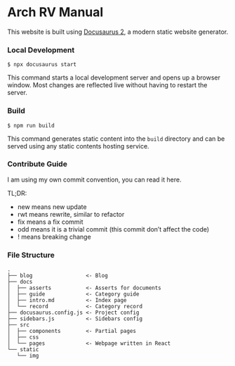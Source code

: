 # Arch RV Manual

This website is built using [Docusaurus 2](https://docusaurus.io/), a modern static website generator.

### Local Development

```
$ npx docusaurus start
```

This command starts a local development server and opens up a browser window. Most changes are reflected live without having to restart the server.

### Build

```
$ npm run build
```

This command generates static content into the `build` directory and can be served using any static contents hosting service.

### Contribute Guide

I am using my own commit convention, you can read it here.

TL;DR:
  - new means new update
  - rwt means rewrite, similar to refactor
  - fix means a fix commit
  - odd means it is a trivial commit (this commit don’t affect the code)
  - ! means breaking change

### File Structure

```text
.
├── blog                 <- Blog
├── docs
│  ├── asserts           <- Asserts for documents
│  ├── guide             <- Category guide
│  ├── intro.md          <- Index page
│  └── record            <- Category record
├── docusaurus.config.js <- Project config
├── sidebars.js          <- Sidebars config
├── src
│  ├── components        <- Partial pages
│  ├── css
│  └── pages             <- Webpage written in React
└── static
   └── img
```
